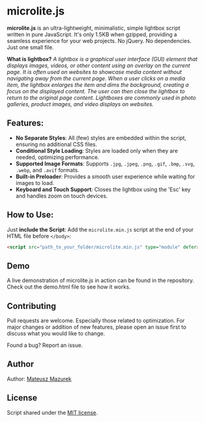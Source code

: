 # microlite.js

**microlite.js** is an ultra-lightweight, minimalistic, simple lightbox script written in pure JavaScript. It's only 1.5KB when gzipped, providing a seamless experience for your web projects. No jQuery. No dependencies. Just one small file.

**What is lightbox?** *A lightbox is a graphical user interface (GUI) element that displays images, videos, or other content using an overlay on the current page. It is often used on websites to showcase media content without navigating away from the current page. When a user clicks on a media item, the lightbox enlarges the item and dims the background, creating a focus on the displayed content. The user can then close the lightbox to return to the original page content. Lightboxes are commonly used in photo galleries, product images, and video displays on websites.*

## Features:
- **No Separate Styles**: All (few) styles are embedded within the script, ensuring no additional CSS files.
- **Conditional Style Loading**: Styles are loaded only when they are needed, optimizing performance.
- **Supported Image Formats**: Supports `.jpg`, `.jpeg`, `.png`, `.gif`, `.bmp`, `.svg`, `.webp`, and `.avif` formats.
- **Built-in Preloader**: Provides a smooth user experience while waiting for images to load.
- **Keyboard and Touch Support**: Closes the lightbox using the 'Esc' key and handles zoom on touch devices.

## How to Use:
Just **include the Script**: Add the `microlite.min.js` script at the end of your HTML file before `</body>`:
```html
<script src="path_to_your_folder/microlite.min.js" type="module" defer></script>
```

## Demo
A live demonstration of microlite.js in action can be found in the repository. Check out the demo.html file to see how it works.

## Contributing
Pull requests are welcome. Especially those related to optimization. For major changes or addition of new features, please open an issue first to discuss what you would like to change.

Found a bug? Report an issue.

## Author
Author: [Mateusz Mazurek](https://mateuszmazurek.pl/)

## License
Script shared under the [MIT license](LICENSE).
